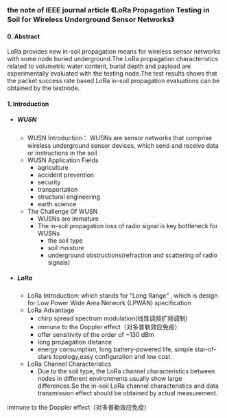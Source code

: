 ### the note of IEEE journal article 《LoRa Propagation Testing in Soil for Wireless Underground Sensor Networks》

#### 0. Abstract
LoRa provides new in-soil propagation means for wireless sensor networks with some node buried underground.The LoRa propagation characteristics related to volumetric water content, burial depth and payload are experimentally evaluated with the testing node.The test results shows that the packet success rate based LoRa in-soil propagation evaluations can be obtained by the testnode.

#### 1. Introduction
- ##### WUSN
  - WUSN Introduction： WUSNs are sensor networks that comprise wireless underground sensor devices, which send and receive data or instructions in the soil
  - WUSN Application Fields
    - agriculture
    - accident prevention
    - security
    - transportation
    - structural engineering
    - earth science
  - The Challenge Of WUSN
    - WUSNs are immature
    - The in-soil propagation loss of radio signal is key bottleneck for WUSNs 
      - the soil type
      - soil moisture
      - underground obstructions(refraction and scattering of radio signals)
- ##### LoRa
  - LoRa Introduction: which stands for “Long Range” , which is design for Low Power Wide Area Network (LPWAN) specification
  - LoRa Advantage
    - chirp spread spectrum modulation(线性调频扩频调制)
    - immune to the Doppler effect（对多普勒效应免疫）
    - offer sensitivity of the order of −130 dBm
    - long propagation distance
    - energy consumption, long battery-powered life, simple star-of-stars topology,easy configuration and low cost.
  - LoRa Channel Characteristics
    - Due to the soil type, the LoRa channel characteristics between nodes in different environments usually show large differences.So the in-soil LoRa channel characteristics and data transmission effect should be obtained by actual measurement.

immune to the Doppler effect（对多普勒效应免疫）


